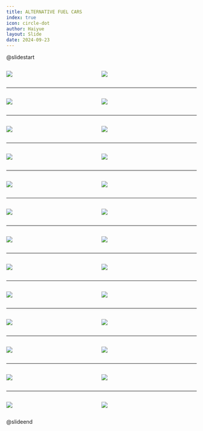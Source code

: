 ```yaml
---
title: ALTERNATIVE FUEL CARS
index: true
icon: circle-dot
author: Haiyue
layout: Slide
date: 2024-09-23
---
```

 
@slidestart

<div style="display:flex">
<div style="flex:1">

![](/reading/english/Level-V/ALTERNATIVE%20FUEL%20CARS/001.webp)
</div>
<div style="flex:1">

![](/reading/english/Level-V/ALTERNATIVE%20FUEL%20CARS/002.webp)
</div>
</div>

---

<div style="display:flex">
<div style="flex:1">

![](/reading/english/Level-V/ALTERNATIVE%20FUEL%20CARS/003.webp)
</div>
<div style="flex:1">

![](/reading/english/Level-V/ALTERNATIVE%20FUEL%20CARS/004.webp)
</div>
</div>

---

<div style="display:flex">
<div style="flex:1">

![](/reading/english/Level-V/ALTERNATIVE%20FUEL%20CARS/005.webp)
</div>
<div style="flex:1">

![](/reading/english/Level-V/ALTERNATIVE%20FUEL%20CARS/006.webp)
</div>
</div>

---

<div style="display:flex">
<div style="flex:1">

![](/reading/english/Level-V/ALTERNATIVE%20FUEL%20CARS/007.webp)
</div>
<div style="flex:1">

![](/reading/english/Level-V/ALTERNATIVE%20FUEL%20CARS/008.webp)
</div>
</div>

---

<div style="display:flex">
<div style="flex:1">

![](/reading/english/Level-V/ALTERNATIVE%20FUEL%20CARS/009.webp)
</div>
<div style="flex:1">

![](/reading/english/Level-V/ALTERNATIVE%20FUEL%20CARS/010.webp)
</div>
</div>

---

<div style="display:flex">
<div style="flex:1">

![](/reading/english/Level-V/ALTERNATIVE%20FUEL%20CARS/011.webp)
</div>
<div style="flex:1">

![](/reading/english/Level-V/ALTERNATIVE%20FUEL%20CARS/012.webp)
</div>
</div>

---

<div style="display:flex">
<div style="flex:1">

![](/reading/english/Level-V/ALTERNATIVE%20FUEL%20CARS/013.webp)
</div>
<div style="flex:1">

![](/reading/english/Level-V/ALTERNATIVE%20FUEL%20CARS/014.webp)
</div>
</div>

---

<div style="display:flex">
<div style="flex:1">

![](/reading/english/Level-V/ALTERNATIVE%20FUEL%20CARS/015.webp)
</div>
<div style="flex:1">

![](/reading/english/Level-V/ALTERNATIVE%20FUEL%20CARS/016.webp)
</div>
</div>

---

<div style="display:flex">
<div style="flex:1">

![](/reading/english/Level-V/ALTERNATIVE%20FUEL%20CARS/017.webp)
</div>
<div style="flex:1">

![](/reading/english/Level-V/ALTERNATIVE%20FUEL%20CARS/018.webp)
</div>
</div>

---

<div style="display:flex">
<div style="flex:1">

![](/reading/english/Level-V/ALTERNATIVE%20FUEL%20CARS/019.webp)
</div>
<div style="flex:1">

![](/reading/english/Level-V/ALTERNATIVE%20FUEL%20CARS/020.webp)
</div>
</div>

---

<div style="display:flex">
<div style="flex:1">

![](/reading/english/Level-V/ALTERNATIVE%20FUEL%20CARS/021.webp)
</div>
<div style="flex:1">

![](/reading/english/Level-V/ALTERNATIVE%20FUEL%20CARS/022.webp)
</div>
</div>

---

<div style="display:flex">
<div style="flex:1">

![](/reading/english/Level-V/ALTERNATIVE%20FUEL%20CARS/023.webp)
</div>
<div style="flex:1">

![](/reading/english/Level-V/ALTERNATIVE%20FUEL%20CARS/024.webp)
</div>
</div>

---

<div style="display:flex">
<div style="flex:1">

![](/reading/english/Level-V/ALTERNATIVE%20FUEL%20CARS/025.webp)
</div>
<div style="flex:1">

![](/reading/english/Level-V/ALTERNATIVE%20FUEL%20CARS/026.webp)
</div>
</div>

@slideend